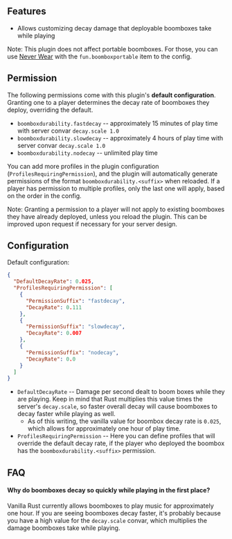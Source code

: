 ## Features

- Allows customizing decay damage that deployable boomboxes take while playing

Note: This plugin does not affect portable boomboxes. For those, you can use [Never Wear](https://umod.org/plugins/never-wear) with the `fun.boomboxportable` item to the config.

## Permission

The following permissions come with this plugin's **default configuration**. Granting one to a player determines the decay rate of boomboxes they deploy, overriding the default.

- `boomboxdurability.fastdecay` -- approximately 15 minutes of play time with server convar `decay.scale 1.0`
- `boomboxdurability.slowdecay` -- approximately 4 hours of play time with server convar `decay.scale 1.0`
- `boomboxdurability.nodecay` -- unlimited play time

You can add more profiles in the plugin configuration (`ProfilesRequiringPermission`), and the plugin will automatically generate permissions of the format `boomboxdurability.<suffix>` when reloaded. If a player has permission to multiple profiles, only the last one will apply, based on the order in the config.

Note: Granting a permission to a player will not apply to existing boomboxes they have already deployed, unless you reload the plugin. This can be improved upon request if necessary for your server design.

## Configuration

Default configuration:

```json
{
  "DefaultDecayRate": 0.025,
  "ProfilesRequiringPermission": [
    {
      "PermissionSuffix": "fastdecay",
      "DecayRate": 0.111
    },
    {
      "PermissionSuffix": "slowdecay",
      "DecayRate": 0.007
    },
    {
      "PermissionSuffix": "nodecay",
      "DecayRate": 0.0
    }
  ]
}
```

- `DefaultDecayRate` -- Damage per second dealt to boom boxes while they are playing. Keep in mind that Rust multiplies this value times the server's `decay.scale`, so faster overall decay will cause boomboxes to decay faster while playing as well.
  - As of this writing, the vanilla value for boombox decay rate is `0.025`, which allows for approximately one hour of play time.
- `ProfilesRequiringPermission` -- Here you can define profiles that will override the default decay rate, if the player who deployed the boombox has the `boomboxdurability.<suffix>` permission.

## FAQ

#### Why do boomboxes decay so quickly while playing in the first place?

Vanilla Rust currently allows boomboxes to play music for approximately one hour. If you are seeing boomboxes decay faster, it's probably because you have a high value for the `decay.scale` convar, which multiplies the damage boomboxes take while playing.
